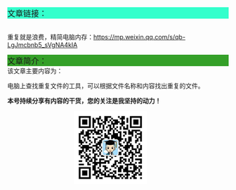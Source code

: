 <div style="background-color:#33ffcc;font-size:18px">文章链接：</div>

<br/>重复就是浪费，精简电脑内存：<a href="https://mp.weixin.qq.com/s/qb-LgJmcbnb5_sVgNA4kIA" target="_blank" >https://mp.weixin.qq.com/s/qb-LgJmcbnb5_sVgNA4kIA</a>



<div style="background-color:RGB(52,160,40);font-size:18px">文章简介：</div>
该文章主要内容为：

电脑上查找重复文件的工具，可以根据文件名称和内容找出重复的文件。

**本号持续分享有内容的干货，您的关注是我坚持的动力！**

<img src="./_assets/clip_image002.jpg" style="width:33%;margin-left:30%" />